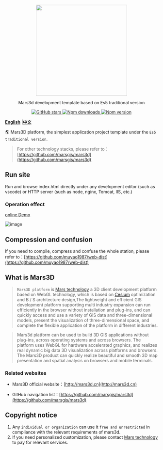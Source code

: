  <p align="center">
<img src="https://mars3d.cn/logo.png" width="300px" />
</p>

<p align="center">Mars3d development template based on Es5 traditional version</p>

<p align="center">
<a target="_black" href="https://github.com/marsgis/mars3d">
<img alt="GitHub stars" src="https://img.shields.io/github/stars/marsgis/mars3d?style=flat&logo=github">
</a>
<a target="_black" href="https://www.npmjs.com/package/mars3d">
<img alt="Npm downloads" src="https://img.shields.io/npm/dt/mars3d?style=flat&logo=npm">
</a>
<a target="_black" href="https://www.npmjs.com/package/mars3d">
<img alt="Npm version" src="https://img.shields.io/npm/v/mars3d.svg?style=flat&logo=npm&label=version"/>
</a>
</p>

[**English**](./README_EN.md) |[**中文**](./README.md) 

 🌎 Mars3D platform, the simplest application project template under the `Es5 traditional version`.
  
 > For other technology stacks, please refer to： [https://github.com/marsgis/mars3d](https://github.com/marsgis/mars3d)
 
 

## Run site

 Run and browse index.html directly under any development editor (such as vscode) or HTTP server (such as node, nginx, Tomcat, IIS, etc.)

### Operation effect 
 [online Demo](http://mars3d.cn/project/es5-template/)  

 ![image](http://mars3d.cn/project/es5-template/screenshot.jpg)
 


## Compression and confusion
 If you need to compile, compress and confuse the whole station, please refer to：[https://github.com/muyao1987/web-dist](https://github.com/muyao1987/web-dist)



## What is Mars3D 
>  `Mars3D platform` is [Mars technology](http://marsgis.cn/) a 3D client development platform based on WebGL technology, which is based on [Cesium](https://cesium.com/cesiumjs/) optimization and B / S architecture design,The lightweight and efficient GIS development platform supporting multi industry expansion can run efficiently in the browser without installation and plug-ins, and can quickly access and use a variety of GIS data and three-dimensional models, present the visualization of three-dimensional space, and complete the flexible application of the platform in different industries.

 > Mars3d platform can be used to build 3D GIS applications without plug-ins, across operating systems and across browsers. The platform uses WebGL for hardware accelerated graphics, and realizes real dynamic big data 3D visualization across platforms and browsers. The Mars3D product can quickly realize beautiful and smooth 3D map presentation and spatial analysis on browsers and mobile terminals.

### Related websites 
- Mars3D official website：[http://mars3d.cn](http://mars3d.cn)  

- GitHub navigation list：[https://github.com/marsgis/mars3d](https://github.com/marsgis/mars3d)


## Copyright notice
1. Any `individual or organization` can use it `free and unrestricted` in compliance with the relevant requirements of mars3d.
2. If you need personalized customization, please contact [Mars technology](http://mars3d.cn) to pay for relevant services.